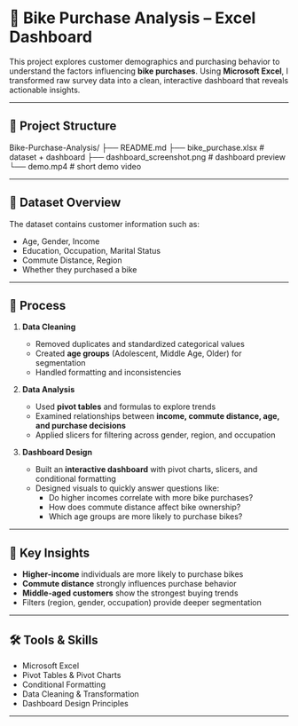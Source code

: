 # 🚴 Bike Purchase Analysis – Excel Dashboard  

This project explores customer demographics and purchasing behavior to understand the factors influencing **bike purchases**. Using **Microsoft Excel**, I transformed raw survey data into a clean, interactive dashboard that reveals actionable insights.  

---

## 📂 Project Structure  
Bike-Purchase-Analysis/
├── README.md
├── bike_purchase.xlsx # dataset + dashboard
├── dashboard_screenshot.png # dashboard preview
└── demo.mp4 # short demo video

---

## 🔹 Dataset Overview  
The dataset contains customer information such as:  
- Age, Gender, Income  
- Education, Occupation, Marital Status  
- Commute Distance, Region  
- Whether they purchased a bike  

---

## 🔹 Process  

1. **Data Cleaning**  
   - Removed duplicates and standardized categorical values  
   - Created **age groups** (Adolescent, Middle Age, Older) for segmentation  
   - Handled formatting and inconsistencies  

2. **Data Analysis**  
   - Used **pivot tables** and formulas to explore trends  
   - Examined relationships between **income, commute distance, age, and purchase decisions**  
   - Applied slicers for filtering across gender, region, and occupation  

3. **Dashboard Design**  
   - Built an **interactive dashboard** with pivot charts, slicers, and conditional formatting  
   - Designed visuals to quickly answer questions like:  
     - Do higher incomes correlate with more bike purchases?  
     - How does commute distance affect bike ownership?  
     - Which age groups are more likely to purchase bikes?  

---

## 🔹 Key Insights  
- **Higher-income** individuals are more likely to purchase bikes  
- **Commute distance** strongly influences purchase behavior  
- **Middle-aged customers** show the strongest buying trends  
- Filters (region, gender, occupation) provide deeper segmentation  

---

## 🛠️ Tools & Skills  
- Microsoft Excel  
- Pivot Tables & Pivot Charts  
- Conditional Formatting  
- Data Cleaning & Transformation  
- Dashboard Design Principles  

---



